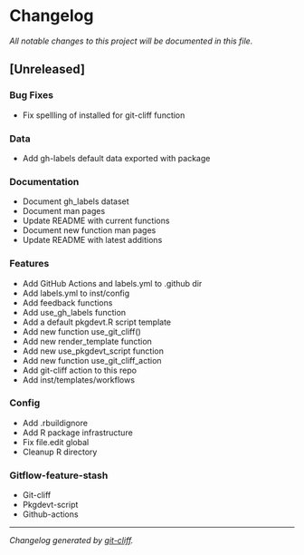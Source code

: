 # Changelog
*All notable changes to this project will be documented in this file.*

## [Unreleased]

### Bug Fixes

- Fix spellling of installed for git-cliff function

### Data

- Add gh-labels default data exported with package

### Documentation

- Document gh_labels dataset
- Document man pages
- Update README with current functions
- Document new function man pages
- Update README with latest additions

### Features

- Add GitHub Actions and labels.yml to .github dir
- Add labels.yml to inst/config
- Add feedback functions
- Add use_gh_labels function
- Add a default pkgdevt.R script template
- Add new function use_git_cliff()
- Add new render_template function
- Add new use_pkgdevt_script function
- Add new function use_git_cliff_action
- Add git-cliff action to this repo
- Add inst/templates/workflows

### Config

- Add .rbuildignore
- Add R package infrastructure
- Fix file.edit global
- Cleanup R directory

### Gitflow-feature-stash

- Git-cliff
- Pkgdevt-script
- Github-actions

***
*Changelog generated by [git-cliff](https://github.com/orhun/git-cliff).*
